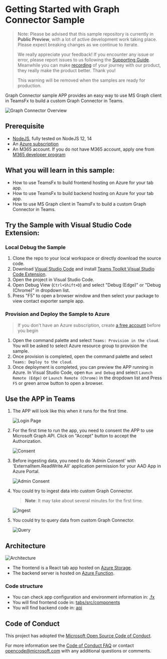 # Getting Started with Graph Connector Sample

> Note: Please be advised that this sample repository is currently in **Public Preview**, with a lot of active development work taking place. Please expect breaking changes as we continue to iterate. 
> 
> We really appreciate your feedback! If you encounter any issue or error, please report issues to us following the [Supporting Guide](./../SUPPORT.md). Meanwhile you can make [recording](https://aka.ms/teamsfx-record) of your journey with our product, they really make the product better. Thank you!
>  
> This warning will be removed when the samples are ready for production.

Graph Connector sample APP provides an easy way to use MS Graph client in TeamsFx to build a custom Graph Connector in Teams.

![Graph Connector Overview](images/graph-connector-app-demo.gif)

## Prerequisite
- [NodeJS](https://nodejs.org/en/), fully tested on NodeJS 12, 14
- An [Azure subscription](https://azure.microsoft.com/en-us/free/)
- An M365 account. If you do not have M365 account, apply one from [M365 developer program](https://developer.microsoft.com/en-us/microsoft-365/dev-program)


## What you will learn in this sample:
- How to use TeamsFx to build frontend hosting on Azure for your tab app.
- How to use TeamsFx to build backend hosting on Azure for your tab app.
- How to use MS Graph client in TeamsFx to build a custom Graph Connector in Teams.

## Try the Sample with Visual Studio Code Extension:

### Local Debug the Sample
1. Clone the repo to your local workspace or directly download the source code.
1. Download [Visual Studio Code](https://code.visualstudio.com) and install [Teams Toolkit Visual Studio Code Extension](https://aka.ms/teams-toolkit).
1. Open the project in Visual Studio Code.
1. Open Debug View (`Ctrl+Shift+D`) and select "Debug (Edge)" or "Debug (Chrome)" in dropdown list.
1. Press "F5" to open a browser window and then select your package to view contact exporter sample app. 

### Provision and Deploy the Sample to Azure
> If you don't have an Azure subscription, create [a free account](https://azure.microsoft.com/en-us/free/) before you begin
1. Open the command palette and select `Teams: Provision in the cloud`. You will be asked to select Azure resource group to provision the sample.
1. Once provision is completed, open the command palette and select `Teams: Deploy to the cloud`.
1. Once deployment is completed, you can preview the APP running in Azure. In Visual Studio Code, open `Run and Debug` and select `Launch Remote (Edge)` or `Launch Remote (Chrome)` in the dropdown list and Press `F5` or green arrow button to open a browser.

## Use the APP in Teams
1. The APP will look like this when it runs for the first time.

    ![Login Page](images/start.png)

1. For the first time to run the app, you need to consent the APP to use Microsoft Graph API. Click on "Accept" button to accept the Authorization.

    ![Consent](images/consent.png)

1. Before ingesting data, you need to do 'Admin Consent' with 'ExternalItem.ReadWrite.All' application permission for your AAD App in Azure Portal.

    ![Admin Consent](images/admin-consent.png)

1. You could try to ingest data into custom Graph Connector. 

    > **Note**: It may take about several minutes for the first time.

    ![Ingest](images/ingest.png)

1. You could try to query data from custom Graph Connector.

    ![Query](images/query.png)

## Architecture

![Architecture](images/architecture.drawio.png)

- The frontend is a React tab app hosted on [Azure Storage](https://docs.microsoft.com/en-us/azure/storage/).
- The backend server is hosted on [Azure Function](https://docs.microsoft.com/en-us/azure/azure-functions/).

### Code structure

- You can check app configuration and environment information in: [.fx](.fx)
- You will find frontend code in: [tabs/src/components](tabs/src/components)
- You will find backend code in: [api](api)

## Code of Conduct
This project has adopted the [Microsoft Open Source Code of Conduct](https://opensource.microsoft.com/codeofconduct/).

For more information see the [Code of Conduct FAQ](https://opensource.microsoft.com/codeofconduct/faq/) or
contact [opencode@microsoft.com](mailto:opencode@microsoft.com) with any additional questions or comments.